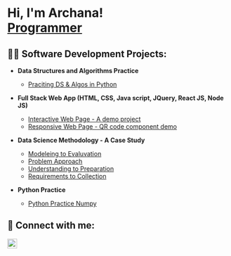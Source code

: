 <h1>Hi, I'm Archana! <br/><a href="https://github.com/Archana-BR">Programmer</a> <a href="https://www.linkedin.com/in/Archanabr88/"></a>  </h1>

<h2>👨‍💻 Software Development Projects:</h2>

- <b>Data Structures and Algorithms Practice </b>
  - [Praciting DS & Algos in Python](https://github.com/Archana-BR/Algorithms-Practice)
  
- <b>Full Stack Web App (HTML, CSS, Java script, JQuery, React JS, Node JS)</b>
  - [Interactive Web Page - A demo project](https://github.com/Archana-BR/InteractiveWebpageRepo) <b><i></b></i>
  - [Responsive Web Page - QR code component demo](https://github.com/Archana-BR/responsiveWebPage)<b><i></b></i>

- <b>Data Science Methodology - A Case Study</b>
  - [Modeleing to Evaluvation](https://github.com/Archana-BR/DSMethodology-A-ccase-study)
  - [Problem Approach](https://github.com/Archana-BR/DSMethodology-A-ccase-study)
  - [Understanding to Preparation](https://github.com/Archana-BR/DSMethodology-A-ccase-study)
  - [Requirements to Collection](https://github.com/Archana-BR/DSMethodology-A-ccase-study)

- <b>Python Practice</b>
  - [Python Practice Numpy ](https://github.com/Archana-BR/testRepo)



<h2> 🤳 Connect with me:</h2>

[<img align="left" alt="Archana BR | LinkedIn" width="22px" src="https://cdn.jsdelivr.net/npm/simple-icons@v3/icons/linkedin.svg" />][linkedin]

[linkedin]: https://linkedin.com/in/archanabr88

<!--

Here are some ideas to get you started:

- 🔭 I’m currently working on ...
- 🌱 I’m currently learning ...
- 👯 I’m looking to collaborate on ...
- 🤔 I’m looking for help with ...
- 💬 Ask me about ...
- 📫 How to reach me: ...
- 😄 Pronouns: ...
- ⚡ Fun fact: ...
-->
